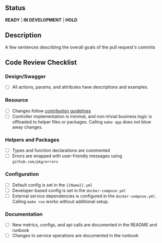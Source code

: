 ## Status
**READY** | **IN DEVELOPMENT** | **HOLD**

## Description
A few sentences describing the overall goals of the pull request's commits

## Code Review Checklist

### Design/Swagger

- [ ] All actions, params, and attributes have descriptions and examples.

### Resource

- [ ] Changes follow [contribution guidelines](https://sites.google.com/a/zenoss.com/engineering/home/faq/contributing-guidelines)
- [ ] Controller implementation is minimal, and non-trivial business logic is offloaded to helper files or packages.  Calling `make app` does not blow away changes.

### Helpers and Packages

- [ ] Types and function declarations are commented
- [ ] Errors are wrapped with user-friendly messages using `github.com/pkg/errors`

### Configuration

- [ ] Default config is set in the `{{Name}}.yml`
- [ ] Developer-based config is set in the `docker-compose.yml`
- [ ] External service dependencies is configured in the `docker-compose.yml`. Calling `make run` works without additional setup.

### Documentation

- [ ] New metrics, configs, and api calls are documented in the README and runbook
- [ ] Changes to service operations are documented in the runbook 